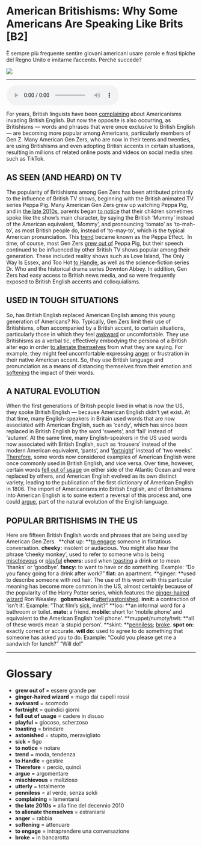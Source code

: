 # American Britishisms: Why Some Americans Are Speaking Like Brits   [B2]

È sempre più frequente sentire giovani americani usare parole e frasi tipiche del Regno Unito e imitarne l’accento. Perché succede?

![](American%20Britishisms%20Why%20Some%20Americans%20Are%20Speaking%20Like%20Brits.jpg)

--------------

<div>
<audio controls autoplay>
    <source src="https:/raw.githubusercontent.com/dartie/speakup/main/2024-10/American%20Britishisms%20Why%20Some%20Americans%20Are%20Speaking%20Like%20Brits.mp3" type="audio/mpeg">
</audio>
</div>


For years, British linguists have been [complaining](## "lamentarsi") about Americanisms invading British English. But now the opposite is also occurring, as Britishisms — words and phrases that were once exclusive to British English — are becoming more popular among Americans, particularly members of Gen Z. Many American Gen Zers, who are now in their teens and twenties, are using Britishisms and even adopting British accents in certain situations, resulting in millions of related online posts and videos on social media sites such as TikTok.

## AS SEEN (AND HEARD) ON TV
The popularity of Britishisms among Gen Zers has been attributed primarily to the influence of British TV shows, beginning with the British animated TV series Peppa Pig. Many American Gen Zers grew up watching Peppa Pig, and in [the late 2010s](## "alla fine del decennio 2010"), parents began [to notice](## "notare") that their children sometimes spoke like the show’s main character, by saying the British ‘Mummy’ instead of the American equivalent, ‘Mommy’, and pronouncing ‘tomato’ as ‘to-mah-to’, as most British people do, instead of ‘to-may-to’, which is the typical American pronunciation. This [trend](## "moda, tendenza") became known as the Peppa Effect. 
In time, of course, most Gen Zers [grew out of](## "essere grande per") Peppa Pig, but their speech continued to be influenced by other British TV shows popular among their generation. These included reality shows such as Love Island, The Only Way Is Essex, and Too Hot [to Handle](## "gestire"), as well as the science-fiction series Dr. Who and the historical drama series Downton Abbey. In addition, Gen Zers had easy access to British news media, and so were frequently exposed to British English accents and colloquialisms.

## USED IN TOUGH SITUATIONS
So, has British English replaced American English among this young generation of Americans? No. Typically, Gen Zers limit their use of Britishisms, often accompanied by a British accent, to certain situations, particularly those in which they feel [awkward](## "scomodo") or uncomfortable. They use Britishisms as a verbal tic, effectively embodying the persona of a British alter ego in order [to alienate themselves](## "estraniarsi") from what they are saying. For example, they might feel uncomfortable expressing [anger](## "rabbia") or frustration in their native American accent. So, they use British language and pronunciation as a means of distancing themselves from their emotion and [softening](## "attenuare") the impact of their words.

## A NATURAL EVOLUTION
When the first generations of British people lived in what is now the US, they spoke British English — because American English didn’t yet exist. At that time, many English-speakers in Britain used words that are now associated with American English, such as ‘candy’, which has since been replaced in British English by the word ‘sweets’, and ‘fall’ instead of ‘autumn’. At the same time, many English-speakers in the US used words now associated with British English, such as ‘trousers’ instead of the modern American equivalent, ‘pants’, and ‘[fortnight](## "quindici giorni")’ instead of ‘two weeks’. 
[Therefore](## "perciò, quindi"), some words now considered examples of American English were once commonly used in British English, and vice versa. Over time, however, certain words [fell out of usage](## "cadere in disuso") on either side of the Atlantic Ocean and were replaced by others, and American English evolved as its own distinct variety, leading to the publication of the first dictionary of American English in 1806. The import of Americanisms into British English, and of Britishisms into American English is to some extent a reversal of this process and, one could [argue](## "argomentare"), part of the natural evolution of the English language.  

## POPULAR BRITISHISMS IN THE US
Here are fifteen British English words and phrases that are being used by American Gen Zers. 
**chat up: **[to engage](## "intraprendere una conversazione") someone in flirtatious conversation.
**cheeky:** insolent or audacious. You might also hear the phrase ‘cheeky monkey’, used to refer to someone who is being [mischievous](## "malizioso") or [playful](## "giocoso, scherzoso")
**cheers:** used when [toasting](## "brindare") a drink or to mean ‘thanks’ or ‘goodbye’.
**fancy:** to want to have or do something. Example: “Do you fancy going for a drink after work?”
**flat:** an apartment.
**ginger: **used to describe someone with red hair. The use of this word with this particular meaning has become more common in the US, almost certainly because of the popularity of the Harry Potter series, which features the [ginger-haired wizard](## "mago dai capelli rossi") Ron Weasley. 
**gobsmacked:**[utterly](## "totalmente")[astonished](## "stupito, meravigliato").
**innit:** a contraction of ‘isn’t it’. Example: “That film’s [sick](## "figo"), innit?”
**loo: **an informal word for a bathroom or toilet.
**mate:** a friend.
**mobile:** short for ‘mobile phone’ and equivalent to the American English ‘cell phone’.
**muppet/numpty/twit: **all of these words mean ‘a stupid person’.
**skint: **[penniless](## "al verde, senza soldi"); [broke](## "in bancarotta").
**spot on:** exactly correct or accurate.
**will do:** used to agree to do something that someone has asked you to do.
Example: “Could you please get me a sandwich for lunch?” “Will do!”
 

--------------

<div style = "display:block; clear:both; page-break-after:always;"></div>

# Glossary
* **grew out of** = essere grande per
* **ginger-haired wizard** = mago dai capelli rossi
* **awkward** = scomodo
* **fortnight** = quindici giorni
* **fell out of usage** = cadere in disuso
* **playful** = giocoso, scherzoso
* **toasting** = brindare
* **astonished** = stupito, meravigliato
* **sick** = figo
* **to notice** = notare
* **trend** = moda, tendenza
* **to Handle** = gestire
* **Therefore** = perciò, quindi
* **argue** = argomentare
* **mischievous** = malizioso
* **utterly** = totalmente
* **penniless** = al verde, senza soldi
* **complaining** = lamentarsi
* **the late 2010s** = alla fine del decennio 2010
* **to alienate themselves** = estraniarsi
* **anger** = rabbia
* **softening** = attenuare
* **to engage** = intraprendere una conversazione
* **broke** = in bancarotta
